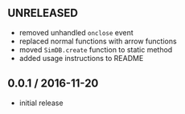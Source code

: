 UNRELEASED
----------
- removed unhandled `onclose` event
- replaced normal functions with arrow functions
- moved `SimDB.create` function to static method
- added usage instructions to README

0.0.1 / 2016-11-20
------------------
- initial release
